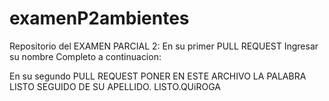 # examenP2ambientes
Repositorio del EXAMEN PARCIAL 2:
En su primer PULL REQUEST Ingresar su nombre Completo a continuacion: 



En su segundo PULL REQUEST PONER EN ESTE ARCHIVO LA PALABRA LISTO SEGUIDO DE SU APELLIDO.
LISTO.QUiROGA
